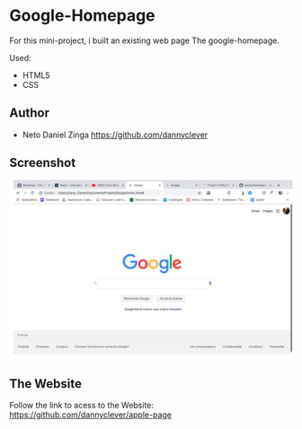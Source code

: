 # Google-Homepage

For this mini-project, i built an existing web page The google-homepage.

Used:
 * HTML5
 * CSS
 
## Author

 * Neto Daniel Zinga https://github.com/dannyclever

## Screenshot

![screenshot](img/screenshot.png)

## The Website

Follow the link to acess to the Website: https://github.com/dannyclever/apple-page